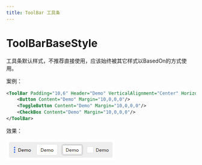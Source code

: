 ```yaml
---
title: ToolBar 工具条
---
```


# ToolBarBaseStyle

工具条默认样式，不推荐直接使用，应该始终被其它样式以BasedOn的方式使用。

案例：

```xml
<ToolBar Padding="10,6" Header="Demo" VerticalAlignment="Center" HorizontalAlignment="Center">
    <Button Content="Demo" Margin="10,0,0,0"/>
    <ToggleButton Content="Demo" Margin="10,0,0,0"/>
    <CheckBox Content="Demo" Margin="10,0,0,0"/>
</ToolBar>
```

效果：

![ToolBarBaseStyle](https://raw.githubusercontent.com/HandyOrg/HandyOrgResource/master/HandyControl/Doc/native_controls/ToolBarBaseStyle.png)